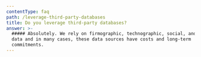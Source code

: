 ```yaml
---
contentType: faq
path: /leverage-third-party-databases
title: Do you leverage third-party databases?
answer: >-
  ##### Absolutely. We rely on firmographic, technographic, social, and public
  data and in many cases, these data sources have costs and long-term
  commitments.
---
```


